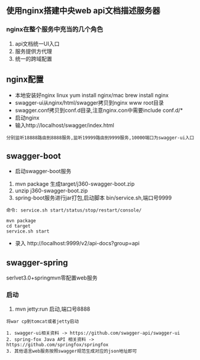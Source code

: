 ## 使用nginx搭建中央web api文档描述服务器


### nginx在整个服务中充当的几个角色

1. api文档统一UI入口
2. 服务提供方代理
3. 统一的跨域配置

## nginx配置

- 本地安装好nginx linux yum install nginx/mac brew install nginx
- swagger-ui从nginx/html/swagger拷贝到nginx www root目录
- swagger.conf拷贝到conf.d目录,注意nginx.con中需要include conf.d/*
- 启动nginx
- 输入http://localhost/swagger/index.html

>
    分别监听18888路由到8888服务,监听19999路由到9999服务,10000端口为swagger-ui入口

## swagger-boot

- 启动swagger-boot服务

1. mvn package 生成target/j360-swagger-boot.zip
2. unzip j360-swagger-boot.zip
3. spring-boot服务进行jar打包,启动脚本 bin/service.sh,端口号9999

>
    命令: service.sh start/status/stop/restart/console/

```
mvn package
cd target
service.sh start
```

- 录入
http://localhost:9999/v2/api-docs?group=api

## swagger-spring

serlvet3.0+springmvn零配置web服务

### 启动

1. mvn jetty:run 启动,端口号8888

>
    将war cp到tomcat或者jetty启动


>
    1. swagger-ui相关资料 -> https://github.com/swagger-api/swagger-ui
    2. spring-fox Java API 相关资料 -> https://github.com/springfox/springfox
    3. 其他语言web服务按照swagger规范生成对应的json地址即可



